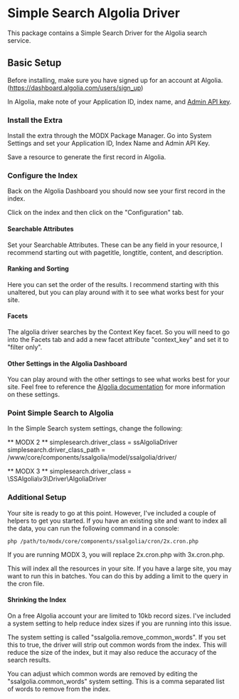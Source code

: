 # Simple Search Algolia Driver

This package contains a Simple Search Driver for the Algolia search service.

## Basic Setup

Before installing, make sure you have signed up for an account at Algolia. (https://dashboard.algolia.com/users/sign_up)

In Algolia, make note of your Application ID, index name, and [Admin API key](https://dashboard.algolia.com/account/api-keys/all).

### Install the Extra

Install the extra through the MODX Package Manager. Go into System Settings and set your Application ID, Index Name and Admin API Key. 

Save a resource to generate the first record in Algolia.

### Configure the Index

Back on the Algolia Dashboard you should now see your first record in the index. 

Click on the index and then click on the "Configuration" tab. 

#### Searchable Attributes

Set your Searchable Attributes. These can be any field in your resource, I recommend starting out with pagetitle, longtitle, content, and description. 

#### Ranking and Sorting

Here you can set the order of the results. I recommend starting with this unaltered, but you can play around with it to see what works best for your site.

#### Facets

The algolia driver searches by the Context Key facet. So you will need to go into the Facets tab and add a new facet attribute "context_key" and set it to "filter only".

#### Other Settings in the Algolia Dashboard

You can play around with the other settings to see what works best for your site. Feel free to reference the [Algolia documentation](https://www.algolia.com/doc/) for more information on these settings.

### Point Simple Search to Algolia

In the Simple Search system settings, change the following: 

** MODX 2 **
simplesearch.driver_class = ssAlgoliaDriver
simplesearch.driver_class_path = /www/core/components/ssalgolia/model/ssalgolia/driver/

** MODX 3 **
simplesearch.driver_class = \SSAlgolia\v3\Driver\AlgoliaDriver


### Additional Setup

Your site is ready to go at this point. However, I've included a couple of helpers to get you started. If you have an existing site and want to index all the data, you can run the following command in a console:

```
php /path/to/modx/core/components/ssalgolia/cron/2x.cron.php
```

If you are running MODX 3, you will replace 2x.cron.php with 3x.cron.php.

This will index all the resources in your site. If you have a large site, you may want to run this in batches. You can do this by adding a limit to the query in the cron file. 

#### Shrinking the Index

On a free Algolia account your are limited to 10kb record sizes. I've included a system setting to help reduce index sizes if you are running into this issue.

The system setting is called "ssalgolia.remove_common_words". If you set this to true, the driver will strip out common words from the index. This will reduce the size of the index, but it may also reduce the accuracy of the search results.

You can adjust which common words are removed by editing the "ssalgolia.common_words" system setting. This is a comma separated list of words to remove from the index.

